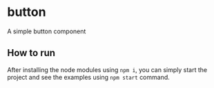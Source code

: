 # button

A simple button component

## How to run

After installing the node modules using `npm i`, you can simply start the project and see the examples using `npm start` command.
